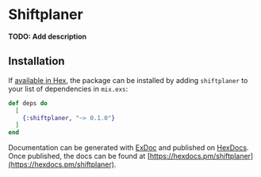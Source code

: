 # Shiftplaner

**TODO: Add description**

## Installation

If [available in Hex](https://hex.pm/docs/publish), the package can be installed
by adding `shiftplaner` to your list of dependencies in `mix.exs`:

```elixir
def deps do
  [
    {:shiftplaner, "~> 0.1.0"}
  ]
end
```

Documentation can be generated with [ExDoc](https://github.com/elixir-lang/ex_doc)
and published on [HexDocs](https://hexdocs.pm). Once published, the docs can
be found at [https://hexdocs.pm/shiftplaner](https://hexdocs.pm/shiftplaner).

